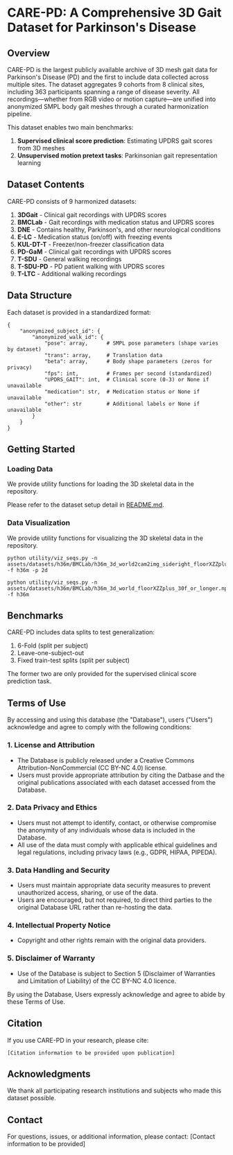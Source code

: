 # CARE-PD: A Comprehensive 3D Gait Dataset for Parkinson's Disease

## Overview

CARE-PD is the largest publicly available archive of 3D mesh gait data for Parkinson's Disease (PD) and the first to include data collected across multiple sites. The dataset aggregates 9 cohorts from 8 clinical sites, including 363 participants spanning a range of disease severity. All recordings—whether from RGB video or motion capture—are unified into anonymized SMPL body gait meshes through a curated harmonization pipeline.

This dataset enables two main benchmarks:
1. **Supervised clinical score prediction**: Estimating UPDRS gait scores from 3D meshes
2. **Unsupervised motion pretext tasks**: Parkinsonian gait representation learning

## Dataset Contents

CARE-PD consists of 9 harmonized datasets:

1. **3DGait** - Clinical gait recordings with UPDRS scores
2. **BMCLab** - Gait recordings with medication status and UPDRS scores
3. **DNE** - Contains healthy, Parkinson's, and other neurological conditions
4. **E-LC** - Medication status (on/off) with freezing events
5. **KUL-DT-T** - Freezer/non-freezer classification data
6. **PD-GaM** - Clinical gait recordings with UPDRS scores
7. **T-SDU** - General walking recordings 
8. **T-SDU-PD** - PD patient walking with UPDRS scores
9. **T-LTC** - Additional walking recordings

## Data Structure

Each dataset is provided in a standardized format:

```
{
    "anonymized_subject_id": {
        "anonymized_walk_id": {
            "pose": array,      # SMPL pose parameters (shape varies by dataset)
            "trans": array,     # Translation data
            "beta": array,      # Body shape parameters (zeros for privacy)
            "fps": int,         # Frames per second (standardized)
            "UPDRS_GAIT": int,  # Clinical score (0-3) or None if unavailable
            "medication": str,  # Medication status or None if unavailable
            "other": str        # Additional labels or None if unavailable
        }
    }
}
```

## Getting Started

### Loading Data

We provide utility functions for loading the 3D skeletal data in the repository.

Please refer to the dataset setup detail in [README.md](README.md).

### Data Visualization

We provide utility functions for visualizing the 3D skeletal data in the repository.
```
python utility/viz_seqs.py -n assets/datasets/h36m/BMCLab/h36m_3d_world2cam2img_sideright_floorXZZplus_30f_or_longer.npz  -f h36m -p 2d

python utility/viz_seqs.py -n assets/datasets/h36m/BMCLab/h36m_3d_world_floorXZZplus_30f_or_longer.npz  -f h36m
```

## Benchmarks

CARE-PD includes data splits to test generalization:
1. 6-Fold (split per subject)
2. Leave-one-subject-out
3. Fixed train-test splits (split per subject)

The former two are only provided for the supervised clinical score prediction task.

## Terms of Use

By accessing and using this database (the "Database"), users ("Users") acknowledge and agree to comply with the following conditions:

### 1. License and Attribution
- The Database is publicly released under a Creative Commons Attribution-NonCommercial (CC BY-NC 4.0) license.
- Users must provide appropriate attribution by citing the Datbase and the original publications associated with each dataset accessed from the Database. 

### 2. Data Privacy and Ethics
- Users must not attempt to identify, contact, or otherwise compromise the anonymity of any individuals whose data is included in the Database.
- All use of the data must comply with applicable ethical guidelines and legal regulations, including privacy laws (e.g., GDPR, HIPAA, PIPEDA).

### 3. Data Handling and Security
- Users must maintain appropriate data security measures to prevent unauthorized access, sharing, or use of the data.
- Users are encouraged, but not required, to direct third parties to the original Database URL rather than re-hosting the data.

### 4. Intellectual Property Notice
- Copyright and other rights remain with the original data providers.

### 5. Disclaimer of Warranty
- Use of the Database is subject to Section 5 (Disclaimer of Warranties and Limitation of Liability) of the CC BY-NC 4.0 licence.

By using the Database, Users expressly acknowledge and agree to abide by these Terms of Use.

## Citation

If you use CARE-PD in your research, please cite:

```
[Citation information to be provided upon publication]
```

## Acknowledgments

We thank all participating research institutions and subjects who made this dataset possible.

## Contact

For questions, issues, or additional information, please contact:
[Contact information to be provided]
